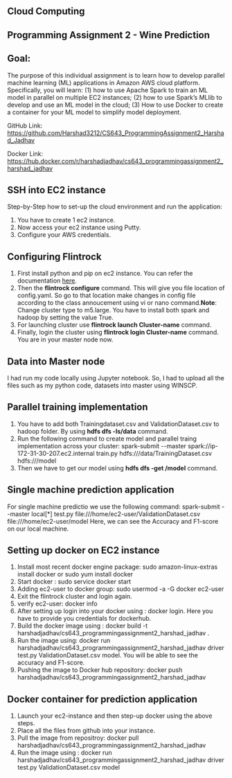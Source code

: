 ## Cloud Computing
## Programming Assignment 2 - Wine Prediction
## Goal:
The purpose of this individual assignment is to learn how to develop parallel machine learning (ML) applications in Amazon AWS cloud platform. Specifically, you will learn: (1) how to use Apache Spark to train an ML model in parallel on multiple EC2 instances; (2) how to use Spark’s MLlib to develop and use an ML model in the cloud; (3) How to use Docker to create a container for your ML model to simplify model deployment.

GitHub Link: https://github.com/Harshad3212/CS643_ProgrammingAssignment2_Harshad_Jadhav

Docker Link: https://hub.docker.com/r/harshadjadhav/cs643_programmingassignment2_harshad_jadhav

## SSH into EC2 instance
Step-by-Step how to set-up the cloud environment and run the application:
1. You have to create 1 ec2 instance.
2. Now access your ec2 instance using Putty.
3. Configure your AWS credentials.
## Configuring Flintrock
1. First install python and pip on ec2 instance. You can refer the documentation [here](https://docs.aws.amazon.com/elasticbeanstalk/latest/dg/eb-cli3-install-linux.html).
2. Then the **flintrock configure** command. This will give you file location of config.yaml. So go to that location make changes in config file according to the class annoucement using vi or nano command.**Note**: Change cluster type to m5.large. You have to install both spark and hadoop by setting the value True. 
4. For launching cluster use **flintrock launch Cluster-name** command.
5. Finally, login the cluster using **flintrock login Cluster-name** command. You are in your master node now.

## Data into Master node
I had run my code locally using Jupyter notebook. So, I had to upload all the files such as my python code, datasets into master using WINSCP.

## Parallel training implementation
1. You have to add both Trainingdataset.csv and ValidationDataset.csv to hadoop folder. By using **hdfs dfs -ls/data** command.
2. Run the following command to create model and parallel traing implementation across your cluster: spark-submit --master spark://ip-172-31-30-207.ec2.internal train.py hdfs:///data/TrainingDataset.csv hdfs:///model
3. Then we have to get our model using **hdfs dfs -get /model** command.
## Single machine prediction application 
For single machine predictio we use the following command:
  spark-submit --master local[*] test.py file:///home/ec2-user/ValidationDataset.csv file:///home/ec2-user/model
Here, we can see the Accuracy and F1-score on our local machine.
## Setting up docker on EC2 instance
1. Install most recent docker engine package: sudo amazon-linux-extras install docker or sudo yum install docker
2. Start docker : sudo service docker start
3. Adding ec2-user to docker group: sudo usermod -a -G docker ec2-user
4. Exit the flintrock cluster and login again.
5. verify ec2-user: docker info
6. After setting up login into your docker using : docker login. Here you have to provide you credentials for dockerhub.
7. Build the docker image using : docker build -t harshadjadhav/cs643_programmingassignment2_harshad_jadhav .
8. Run the image using: docker run harshadjadhav/cs643_programmingassignment2_harshad_jadhav driver test.py ValidationDataset.csv model. You will be able to see the accuracy and F1-score.
9. Pushing the image to Docker hub repository: docker push harshadjadhav/cs643_programmingassignment2_harshad_jadhav
## Docker container for prediction application
  1. Launch your ec2-instance and then step-up docker using the above steps.
  2. Place all the files from github into your instance.
  3. Pull the image from repositroy: docker pull harshadjadhav/cs643_programmingassignment2_harshad_jadhav
  4. Run the image using : docker run harshadjadhav/cs643_programmingassignment2_harshad_jadhav driver test.py ValidationDataset.csv model

